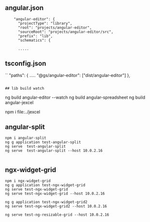 ## angular.json
```
    "angular-editor": {
      "projectType": "library",
      "root": "projects/angular-editor",
      "sourceRoot": "projects/angular-editor/src",
      "prefix": "lib",
      "schematics": {

      .....

```


## tsconfig.json
``
    "paths": {
    .....
      "@gs/angular-editor": ["dist/angular-editor"]
    },


```

## lib build watch
```
ng build angular-editor --watch
ng build angular-spreadsheet
ng build angular-jexcel



npm i file:../jexcel


## angular-split

```
npm i angular-split
ng g application test-angular-split
ng serve  test-angular-split 
ng serve  test-angular-split --host 10.0.2.16


```
## ngx-widget-grid
```
npm i ngx-widget-grid
ng g application test-ngx-widget-grid
ng serve test-ngx-widget-grid
ng serve test-ngx-widget-grid --host 10.0.2.16

ng g application test-ngx-widget-grid2
ng serve test-ngx-widget-grid2 --host 10.0.2.16

ng serve test-ng-resizable-grid --host 10.0.2.16
```
